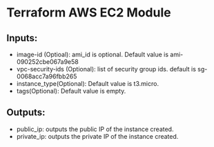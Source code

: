 # Terraform AWS EC2 Module

## Inputs:

* image-id (Optioal): ami_id is optional. Default value is ami-090252cbe067a9e58
* vpc-security-ids (Optional): list of security group ids. default is sg-0068acc7a96fbb265
* instance_type(Optional): Default value is t3.micro.
* tags(Optional): Default value is empty.

## Outputs:
* public_ip: outputs the public IP of the instance created.
* private_ip: outputs the private IP of the instance created.